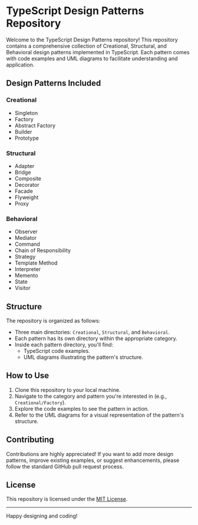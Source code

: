 # TypeScript Design Patterns Repository

Welcome to the TypeScript Design Patterns repository! This repository contains a comprehensive collection of Creational, Structural, and Behavioral design patterns implemented in TypeScript. Each pattern comes with code examples and UML diagrams to facilitate understanding and application.

## Design Patterns Included

### Creational

- Singleton
- Factory
- Abstract Factory
- Builder
- Prototype

### Structural

- Adapter
- Bridge
- Composite
- Decorator
- Facade
- Flyweight
- Proxy

### Behavioral

- Observer
- Mediator
- Command
- Chain of Responsibility
- Strategy
- Template Method
- Interpreter
- Memento
- State
- Visitor

## Structure

The repository is organized as follows:

- Three main directories: `Creational`, `Structural`, and `Behavioral`.
- Each pattern has its own directory within the appropriate category.
- Inside each pattern directory, you'll find:
  - TypeScript code examples.
  - UML diagrams illustrating the pattern's structure.

## How to Use

1. Clone this repository to your local machine.
2. Navigate to the category and pattern you're interested in (e.g., `Creational/Factory`).
3. Explore the code examples to see the pattern in action.
4. Refer to the UML diagrams for a visual representation of the pattern's structure.

## Contributing

Contributions are highly appreciated! If you want to add more design patterns, improve existing examples, or suggest enhancements, please follow the standard GitHub pull request process.

## License

This repository is licensed under the [MIT License](LICENSE).

---

Happy designing and coding!
